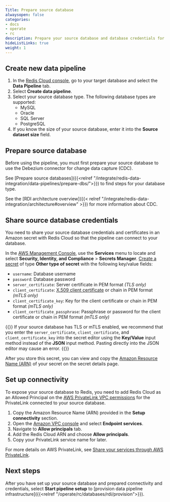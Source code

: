 ```yaml
---
Title: Prepare source database
alwaysopen: false
categories:
- docs
- operate
- rc
description: Prepare your source database and database credentials for Data integration.
hideListLinks: true
weight: 1
---
```


## Create new data pipeline

1. In the [Redis Cloud console](https://cloud.redis.io/), go to your target database and select the **Data Pipeline** tab.
1. Select **Create data pipeline**.
1. Select your source database type. The following database types are supported:
    - MySQL
    - Oracle
    - SQL Server
    - PostgreSQL
1. If you know the size of your source database, enter it into the **Source dataset size** field.

## Prepare source database

Before using the pipeline, you must first prepare your source database to use the Debezium connector for change data capture (CDC).

See [Prepare source databases]({{<relref "/integrate/redis-data-integration/data-pipelines/prepare-dbs/">}}) to find steps for your database type.

See the [RDI architecture overview]({{< relref "/integrate/redis-data-integration/architecture#overview" >}}) for more information about CDC.

## Share source database credentials

You need to share your source database credentials and certificates in an Amazon secret with Redis Cloud so that the pipeline can connect to your database.

In the [AWS Management Console](https://console.aws.amazon.com/), use the **Services** menu to locate and select **Security, Identity, and Compliance** > **Secrets Manager**. [Create a secret](https://docs.aws.amazon.com/secretsmanager/latest/userguide/create_secret.html) of type **Other type of secret** with the following key/value fields:

- `username`: Database username
- `password`: Database password
- `server_certificate`: Server certificate in PEM format *(TLS only)*
- `client_certificate`: [X.509 client certificate](https://en.wikipedia.org/wiki/X.509) or chain in PEM format *(mTLS only)*
- `client_certificate_key`: Key for the client certificate or chain in PEM format *(mTLS only)*
- `client_certificate_passphrase`: Passphrase or password for the client certificate or chain in PEM format *(mTLS only)*

{{<note>}}
If your source database has TLS or mTLS enabled, we recommend that you enter the `server_certificate`, `client_certificate`, and `client_certificate_key` into the secret editor using the **Key/Value** input method instead of the **JSON** input method. Pasting directly into the JSON editor may cause an error. 
{{</note>}}

After you store this secret, you can view and copy the [Amazon Resource Name (ARN)](https://docs.aws.amazon.com/secretsmanager/latest/userguide/reference_iam-permissions.html#iam-resources) of your secret on the secret details page. 

## Set up connectivity

To expose your source database to Redis, you need to add Redis Cloud as an Allowed Principal on the [AWS PrivateLink VPC permissions](https://docs.aws.amazon.com/vpc/latest/privatelink/configure-endpoint-service.html#add-remove-permissions) for the PrivateLink connected to your source database.

1. Copy the Amazon Resource Name (ARN) provided in the **Setup connectivity** section.
1. Open the [Amazon VPC console](https://console.aws.amazon.com/vpc/) and select **Endpoint services**.
1. Navigate to **Allow principals** tab.
1. Add the Redis Cloud ARN and choose **Allow principals**.
1. Copy your PrivateLink service name for later.

For more details on AWS PrivateLink, see [Share your services through AWS PrivateLink](https://docs.aws.amazon.com/vpc/latest/privatelink/privatelink-share-your-services.html).


## Next steps

After you have set up your source database and prepared connectivity and credentials, select **Start pipeline setup** to [provision data pipeline infrastructure]({{<relref "/operate/rc/databases/rdi/provision">}}).